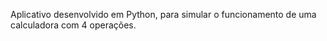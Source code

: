 Aplicativo desenvolvido em Python, para simular o funcionamento de uma calculadora com 4 operações.
